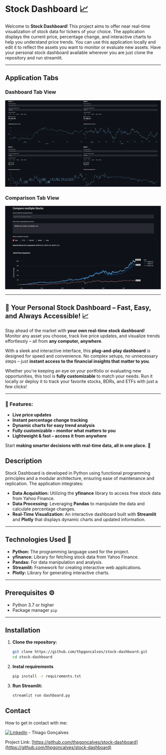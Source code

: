 # Stock Dashboard 📈

Welcome to **Stock Dashboard**! This project aims to offer near real-time visualization of stock data for tickers of your choice. The application displays the current price, percentage change, and interactive charts to help you understand price trends. You can use this application locally and edit it to reflect the assets you want to monitor or evaluate new assets. Have your personal stock dashboard available wherever you are just clone the repository and run streamlit.

---

## Application Tabs
### Dashboard Tab View
![Stock Dashboard Screenshot](./src/stock_dashboard.png)

### Comparison Tab View
![Stock Comparison Screenshot](./src/stock_comparison.png)

---

## 🚀 Your Personal Stock Dashboard – Fast, Easy, and Always Accessible! 📈

Stay ahead of the market with **your own real-time stock dashboard**! Monitor any asset you choose, track live price updates, and visualize trends effortlessly – all from **any computer, anywhere**.

With a sleek and interactive interface, this **plug-and-play dashboard** is designed for speed and convenience. No complex setups, no unnecessary steps – just **instant access to the financial insights that matter to you**.

Whether you're keeping an eye on your portfolio or evaluating new opportunities, this tool is **fully customizable** to match your needs. Run it locally or deploy it to track your favorite stocks, BDRs, and ETFs with just a few clicks!

---

### 🔹 Features:
- **Live price updates**
- **Instant percentage change tracking**
- **Dynamic charts for easy trend analysis**
- **Fully customizable – monitor what matters to you**
- **Lightweight & fast – access it from anywhere**

Start **making smarter decisions with real-time data, all in one place.** 🚀

## Description

Stock Dashboard is developed in Python using functional programming principles and a modular architecture, ensuring ease of maintenance and replication. The application integrates:

- **Data Acquisition:** Utilizing the **yfinance** library to access free stock data from Yahoo Finance.
- **Data Processing:** Leveraging **Pandas** to manipulate the data and calculate percentage changes.
- **Real-Time Visualization:** An interactive dashboard built with **Streamlit** and **Plotly** that displays dynamic charts and updated information.

---

## Technologies Used 🚀

- **Python:** The programming language used for the project.
- **yfinance:** Library for fetching stock data from Yahoo Finance.
- **Pandas:** For data manipulation and analysis.
- **Streamlit:** Framework for creating interactive web applications.
- **Plotly:** Library for generating interactive charts.

---

## Prerequisites ⚙️

- Python 3.7 or higher
- Package manager `pip`

---

## Installation

1. **Clone the repository:**

   ```bash
   git clone https://github.com/thpgoncalves/stock-dashboard.git
   cd stock-dashboard

2. **Instal requirements**

   ```bash
   pip install -r requirements.txt

2. **Run Streamlit:**

   ```bash
   streamlit run dashboard.py

## Contact
How to get in contact with me:

[![LinkedIn][3.2]][3] - Thiago Gonçalves


[3.2]: https://raw.githubusercontent.com/MartinHeinz/MartinHeinz/master/linkedin-3-16.png
[3]: https://www.linkedin.com/in/thiago-pereira-goncalves/

Project Link: [https://github.com/thpgoncalves/stock-dashboard](https://github.com/thpgoncalves/stock-dashboard)
